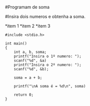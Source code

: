 #Programam de soma

#Insira dois numeros e obtenha a soma.

*item 1
*item 2
*item 3

```
#include <stdio.h>

int main()
{	
	int a, b, soma;
	printf("Insira o 1º numero: ");
	scanf("%d", &a)
	printf("Insira o 2º numero: ");
	scanf("%d", &b);
	
	soma = a + b;
	
	printf("\nA soma é = %d\n", soma)
	
	return 0;
}
```
